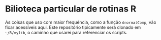 # Bilioteca particular de rotinas R

As coisas que uso com maior frequência, como a função `dnormalComp`, vão ficar acessíveis aqui. 
Este repositório tipicamente será clonado em `~/R/mylib`, o caminho que usarei para referenciar os scripts.
